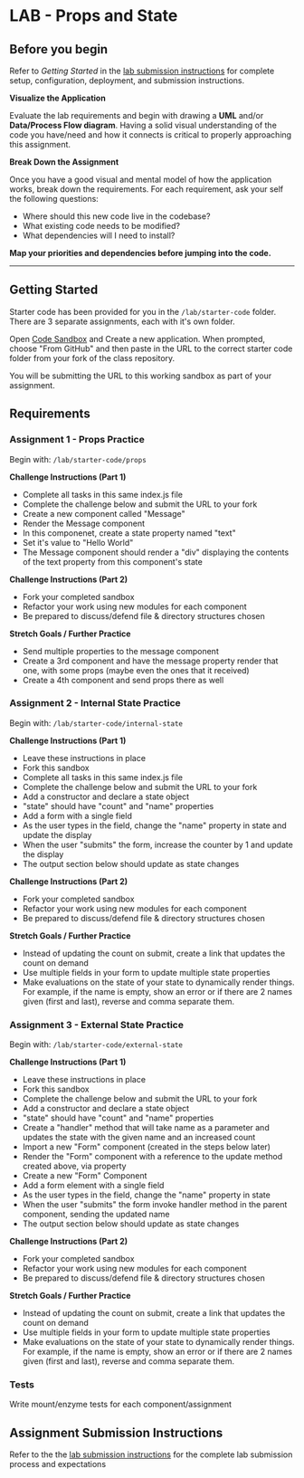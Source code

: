 # LAB - Props and State

## Before you begin
Refer to *Getting Started*  in the [lab submission instructions](../../../reference/submission-instructions/labs/README.md) for complete setup, configuration, deployment, and submission instructions.

**Visualize the Application**

Evaluate the lab requirements and begin with drawing a **UML** and/or **Data/Process Flow diagram**.  Having a solid visual understanding of the code you have/need and how it connects is critical to properly approaching this assignment.

**Break Down the Assignment**

Once you have a good visual and mental model of how the application works, break down the requirements. For each requirement, ask your self the following questions:

* Where should this new code live in the codebase?
* What existing code needs to be modified?
* What dependencies will I need to install?

**Map your priorities and dependencies before jumping into the code.**

---

## Getting Started

Starter code has been provided for you in the `/lab/starter-code` folder. There are 3 separate assignments, each with it's own folder.

Open [Code Sandbox](http://codesandbox.io) and Create a new application. When prompted, choose "From GitHub" and then paste in the URL to the correct starter code folder from your fork of the class repository.

You will be submitting the URL to this working sandbox as part of your assignment.

## Requirements

### Assignment 1 - Props Practice
Begin with: `/lab/starter-code/props`

**Challenge Instructions (Part 1)**

* Complete all tasks in this same index.js file
* Complete the challenge below and submit the URL to your fork
* Create a new component called "Message"
* Render the Message component
* In this componenet, create a state property named "text"
* Set it's value to "Hello World"
* The Message component should render a "div" displaying the contents of the text property from this component's state

**Challenge Instructions (Part 2)**

* Fork your completed sandbox
* Refactor your work using new modules for each component
* Be prepared to discuss/defend file & directory structures chosen

**Stretch Goals / Further Practice**

* Send multiple properties to the message component
* Create a 3rd component and have the message property render that one, with some props (maybe even the ones that it received)
* Create a 4th component and send props there as well


### Assignment 2 - Internal State Practice

Begin with: `/lab/starter-code/internal-state`

**Challenge Instructions (Part 1)**

* Leave these instructions in place
* Fork this sandbox
* Complete all tasks in this same index.js file
* Complete the challenge below and submit the URL to your fork
* Add a constructor and declare a state object
* "state" should have "count" and "name" properties
* Add a form with a single field
* As the user types in the field, change the "name" property in state and update the display
* When the user "submits" the form, increase the counter by 1 and update the display
* The output section below should update as state changes

**Challenge Instructions (Part 2)**

* Fork your completed sandbox
* Refactor your work using new modules for each component
* Be prepared to discuss/defend file & directory structures chosen

**Stretch Goals / Further Practice**

* Instead of updating the count on submit, create a link that updates the count on demand
* Use multiple fields in your form to update multiple state properties
* Make evaluations on the state of your state to dynamically render things. For example, if the name is empty, show an error or if there are 2 names given (first and last), reverse and comma separate them.

### Assignment 3 - External State Practice

Begin with: `/lab/starter-code/external-state`

**Challenge Instructions (Part 1)**

* Leave these instructions in place
* Fork this sandbox
* Complete the challenge below and submit the URL to your fork
* Add a constructor and declare a state object
* "state" should have "count" and "name" properties
* Create a "handler" method that will take name as a parameter and updates the state with the given name and an increased count
* Import a new "Form" component (created in the steps below later)
* Render the "Form" component with a reference to the update method created above, via property
* Create a new "Form" Component
* Add a form element with a single field
* As the user types in the field, change the "name" property in state
* When the user "submits" the form invoke handler method in the parent component, sending the updated name
* The output section below should update as state changes

**Challenge Instructions (Part 2)**

* Fork your completed sandbox
* Refactor your work using new modules for each component
* Be prepared to discuss/defend file & directory structures chosen

**Stretch Goals / Further Practice**

* Instead of updating the count on submit, create a link that updates the count on demand
* Use multiple fields in your form to update multiple state properties
* Make evaluations on the state of your state to dynamically render things. For example, if the name is empty, show an error or if there are 2 names given (first and last), reverse and comma separate them.

### Tests

Write mount/enzyme tests for each component/assignment

## Assignment Submission Instructions
Refer to the the [lab submission instructions](../../../reference/submission-instructions/labs/README.md) for the complete lab submission process and expectations
